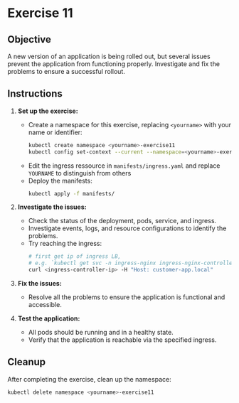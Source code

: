 # Exercise 11

## Objective

A new version of an application is being rolled out, but several issues prevent the application from functioning properly. Investigate and fix the problems to ensure a successful rollout.

## Instructions

1. **Set up the exercise:**
   - Create a namespace for this exercise, replacing `<yourname>` with your name or identifier:
     ```bash
     kubectl create namespace <yourname>-exercise11
     kubectl config set-context --current --namespace=<yourname>-exercise11
     ```
   - Edit the ingress ressource in `manifests/ingress.yaml` and replace `YOURNAME` to distinguish from others
   - Deploy the manifests:
     ```bash
     kubectl apply -f manifests/
     ```

2. **Investigate the issues:**
   - Check the status of the deployment, pods, service, and ingress.
   - Investigate events, logs, and resource configurations to identify the problems.
   - Try reaching the ingress:
     ```bash
     # first get ip of ingress LB, 
     # e.g. `kubectl get svc -n ingress-nginx ingress-nginx-controller`
     curl <ingress-controller-ip> -H "Host: customer-app.local"
     ```

3. **Fix the issues:**
   - Resolve all the problems to ensure the application is functional and accessible.

4. **Test the application:**
   - All pods should be running and in a healthy state.
   - Verify that the application is reachable via the specified ingress.

## Cleanup

After completing the exercise, clean up the namespace:
```bash
kubectl delete namespace <yourname>-exercise11
```
